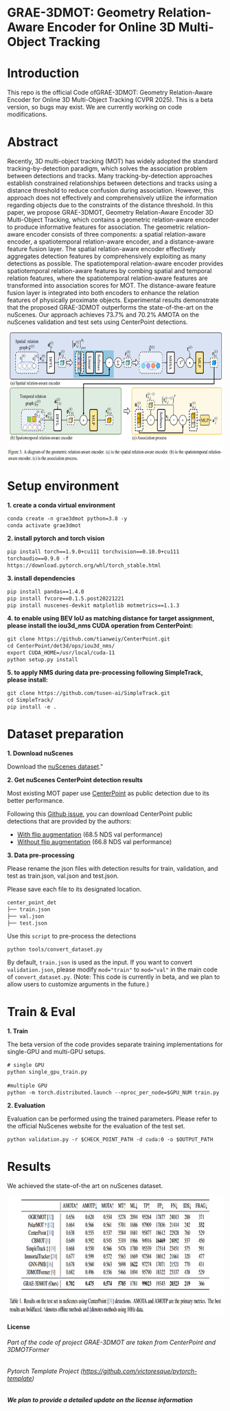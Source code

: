 # GRAE-3DMOT: Geometry Relation-Aware Encoder for Online 3D Multi-Object Tracking    


# Introduction
This repo is the official Code ofGRAE-3DMOT: Geometry Relation-Aware Encoder for Online 3D Multi-Object Tracking (CVPR 2025). This is a beta version, so bugs may exist. We are currently working on code modifications.

# Abstract
Recently, 3D multi-object tracking (MOT) has widely adopted the standard tracking-by-detection paradigm, which solves the association problem between detections and tracks. Many tracking-by-detection approaches establish constrained relationships between detections and tracks using a distance threshold to reduce confusion during association. However, this approach does not effectively and comprehensively utilize the information regarding objects due to the constraints of the distance threshold. In this paper, we propose GRAE-3DMOT, Geometry Relation-Aware Encoder 3D Multi-Object Tracking, which contains a geometric relation-aware encoder to produce informative features for association. The geometric relation-aware encoder consists of three components: a spatial relation-aware encoder, a spatiotemporal relation-aware encoder, and a distance-aware feature fusion layer. The spatial relation-aware encoder effectively aggregates detection features by comprehensively exploiting as many detections as possible. The spatiotemporal relation-aware encoder provides spatiotemporal relation-aware features by combing spatial and temporal relation features, where the spatiotemporal relation-aware features are transformed into association scores for MOT. The distance-aware feature fusion layer is integrated into both encoders to enhance the relation features of physically proximate objects. Experimental results demonstrate that the proposed GRAE-3DMOT outperforms the state-of-the-art on the nuScenes. Our approach achieves 73.7\% and 70.2\% AMOTA on the nuScenes validation and test sets using CenterPoint detections.

<p align="center"> <img src='docs/pipeline.png', height="300px"> </p>   

# Setup environment
**1. create a conda virtual environment**
```shell
conda create -n grae3dmot python=3.8 -y
conda activate grae3dmot
```

**2. install pytorch and torch vision**
```shell
pip install torch==1.9.0+cu111 torchvision==0.10.0+cu111 torchaudio==0.9.0 -f https://download.pytorch.org/whl/torch_stable.html
```
**3. install dependencies**
```shell
pip install pandas==1.4.0
pip install fvcore==0.1.5.post20221221
pip install nuscenes-devkit matplotlib motmetrics==1.1.3
```

**4. to enable using BEV IoU as matching distance for target assignment, please install the iou3d_nms CUDA operation from CenterPoint:**
```
git clone https://github.com/tianweiy/CenterPoint.git
cd CenterPoint/det3d/ops/iou3d_nms/
export CUDA_HOME=/usr/local/cuda-11
python setup.py install
```
**5. to apply NMS during data pre-processing following SimpleTrack, please install:**
```
git clone https://github.com/tusen-ai/SimpleTrack.git
cd SimpleTrack/
pip install -e .
```

# Dataset preparation

**1. Download nuScenes**

Download the [nuScenes dataset](https://nuscenes.org/download)."


**2. Get nuScenes CenterPoint detection results**

Most existing MOT paper use [CenterPoint](https://github.com/tianweiy/CenterPoint) as public detection due to its better performance.

Following this [Github issue](https://github.com/tianweiy/CenterPoint/issues/249), you can download CenterPoint public detections that are provided by the authors:
- [With flip augmentation](https://mitprod-my.sharepoint.com/:f:/g/personal/tianweiy_mit_edu/Eip_tOTYSk5JhdVtVzlXlyABDPnGx9vsnwdo5SRK7bsh8w?e=vSdija) (68.5 NDS val performance)
- [Without flip augmentation](https://mitprod-my.sharepoint.com/:f:/g/personal/tianweiy_mit_edu/Er_nsH9Z2tRHnptBFJ_ompAByE3zu4E88xae691xyS6q_w?e=UqTmU2) (66.8 NDS val performance)

**3. Data pre-processing**

Please rename the json files with detection results for train, validation, and test as train.json, val.json and test.json.

Please save each file to its designated location.
```
center_point_det
├── train.json
├── val.json
├── test.json
```

Use this `script` to pre-process the detections
```
python tools/convert_dataset.py
```
By default, `train.json` is used as the input. If you want to convert `validation.json`, please modify `mod="train"` to `mod="val"` in the main code of `convert_dataset.py`. (Note: This code is currently in beta, and we plan to allow users to customize arguments in the future.)


# Train & Eval

**1. Train**

The beta version of the code provides separate training implementations for single-GPU and multi-GPU setups.
```shell
# single GPU
python single_gpu_train.py

#multiple GPU
python -m torch.distributed.launch --nproc_per_node=$GPU_NUM train.py
```

**2. Evaluation**

Evaluation can be performed using the trained parameters. Please refer to the official NuScenes website for the evaluation of the test set.
```shell
python validation.py -r $CHECK_POINT_PATH -d cuda:0 -o $OUTPUT_PATH
```

# Results

We achieved the state-of-the art on nuScenes dataset.
<p align="center"> <img src='docs/test.png', height="280px", width="900px"> </p>  

**License**

###### Part of the code of project GRAE-3DMOT are taken from CenterPoint and 3DMOTFormer #####
###### Pytorch Template Project (https://github.com/victoresque/pytorch-template) #####
##### We plan to provide a detailed update on the license information  #####
